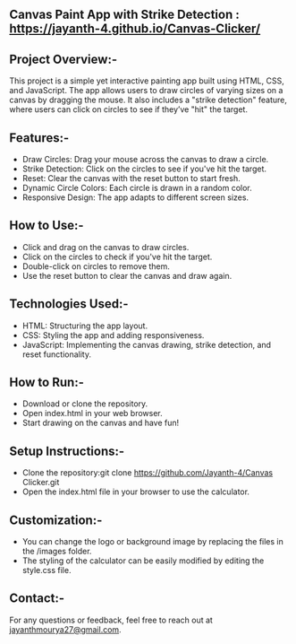 Canvas Paint App with Strike Detection : https://jayanth-4.github.io/Canvas-Clicker/
---------------------------------------

Project Overview:-
------------------
This project is a simple yet interactive painting app built using HTML, CSS, and JavaScript. The app allows users to draw circles of varying sizes on a canvas by dragging the mouse. It also includes a "strike detection" feature, where users can click on circles to see if they’ve "hit" the target.

Features:-
-----------
* Draw Circles: Drag your mouse across the canvas to draw a circle.
* Strike Detection: Click on the circles to see if you've hit the target.
* Reset: Clear the canvas with the reset button to start fresh.
* Dynamic Circle Colors: Each circle is drawn in a random color.
* Responsive Design: The app adapts to different screen sizes.

How to Use:-
-------------
* Click and drag on the canvas to draw circles.
* Click on the circles to check if you've hit the target.
* Double-click on circles to remove them.
* Use the reset button to clear the canvas and draw again.

Technologies Used:-
--------------------
* HTML: Structuring the app layout.
* CSS: Styling the app and adding responsiveness.
* JavaScript: Implementing the canvas drawing, strike detection, and reset functionality.

How to Run:-
-------------
* Download or clone the repository.
* Open index.html in your web browser.
* Start drawing on the canvas and have fun!

Setup Instructions:-
--------------------
* Clone the repository:git clone https://github.com/Jayanth-4/Canvas Clicker.git
* Open the index.html file in your browser to use the calculator.

Customization:-
----------------
* You can change the logo or background image by replacing the files in the /images folder.
* The styling of the calculator can be easily modified by editing the style.css file.

Contact:-
----------
For any questions or feedback, feel free to reach out at jayanthmourya27@gmail.com.
